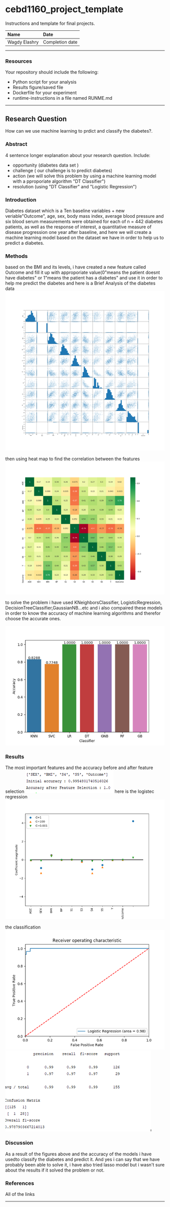 
# cebd1160_project_template
Instructions and template for final projects.

| Name | Date |
|:-------|:---------------|
|Wagdy Elashry | Completion date|

-----

### Resources
Your repository should include the following:

- Python script for your analysis
- Results figure/saved file
- Dockerfile for your experiment
- runtime-instructions in a file named RUNME.md

-----

## Research Question
How can we use machine learning to prdict and classify the diabetes?.


### Abstract

4 sentence longer explanation about your research question. Include:

- opportunity (diabetes data set )
- challenge ( our challenge is to  predict diabetes)
- action (we will solve this problem by using a machine learning model with a pproporiate algorithm "DT Classifier")
- resolution (using "DT Classifier" and "Logistic Regression")

### Introduction
Diabetes dataset which is a Ten baseline variables + new veriable"Outcome", age, sex, body mass index, average blood pressure
and six blood serum measurements were obtained for each of n = 442 diabetes patients, as well as the response of interest, a quantitative measure of disease progression one year after baseline, and here we will create a machine learning model based on the dataset we have in order to help us to predict a diabetes.

### Methods
based on the BMI and its levels, i have created a new feature called Outcome and fill it up with approporiate value(0"means the patient doesnt have diabetes" or 1"means the patient has a diabetes" and use it in order to help me predict the diabetes 
 and here is a Brief Analysis of the diabetes data
![alt text](https://raw.githubusercontent.com/welashry/CEBD1160_Project/master/Plots/pairplot.png)

 then using heat map to find the correlation between the features
 ![alt text](https://raw.githubusercontent.com/welashry/CEBD1160_Project/master/Plots/Heatmap.png)
 
 
 
 to solve the problem i have used KNeighborsClassifier, LogisticRegression, DecisionTreeClassifier,GaussianNB...etc and i also compaired these models in order to know the accuracy of machine learning algorithms and therefor choose the accurate ones.
  
  ![alt text](https://raw.githubusercontent.com/welashry/CEBD1160_Project/master/Plots/model_scores.png)
### Results

 The most important features and the accuracy before and after feature selection
  ![alt text](https://raw.githubusercontent.com/welashry/CEBD1160_Project/master/Plots/features_bef_after.PNG)
  here is the logistec regression
![alt text](https://raw.githubusercontent.com/welashry/CEBD1160_Project/master/Plots/logreg.png)

the classification
![alt text](https://raw.githubusercontent.com/welashry/CEBD1160_Project/master/Plots/Log_ROC.png)
![alt text](https://raw.githubusercontent.com/welashry/CEBD1160_Project/master/Plots/classification.PNG)


### Discussion
As a result of the figures above and the accuracy of the models i have usedto classify the diabetes and predict it.
And yes i can say that we have probably been able to solve it, i have also tried lasso model but i wasn't sure about the results if it solved the problem or not.

### References
All of the links

-------
